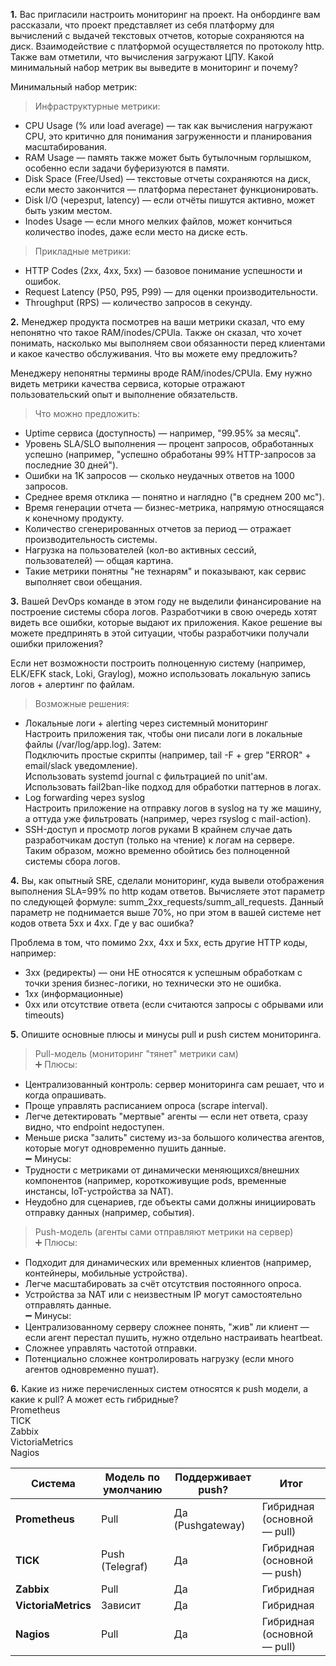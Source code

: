 **1.** Вас пригласили настроить мониторинг на проект. На онбординге вам рассказали, что проект представляет из себя платформу для вычислений с выдачей текстовых отчетов, которые сохраняются на диск. Взаимодействие с платформой осуществляется по протоколу http. Также вам отметили, что вычисления загружают ЦПУ. Какой минимальный набор метрик вы выведите в мониторинг и почему?  

Минимальный набор метрик:  
> Инфраструктурные метрики:
- CPU Usage (% или load average) — так как вычисления нагружают CPU, это критично для понимания загруженности и планирования масштабирования.  
- RAM Usage — память также может быть бутылочным горлышком, особенно если задачи буферизуются в памяти.  
- Disk Space (Free/Used) — текстовые отчеты сохраняются на диск, если место закончится — платформа перестанет функционировать.  
- Disk I/O (черезput, latency) — если отчёты пишутся активно, может быть узким местом.  
- Inodes Usage — если много мелких файлов, может кончиться количество inodes, даже если место на диске есть.  

> Прикладные метрики:  
- HTTP Codes (2xx, 4xx, 5xx) — базовое понимание успешности и ошибок.  
- Request Latency (P50, P95, P99) — для оценки производительности.  
- Throughput (RPS) — количество запросов в секунду.  

**2.** Менеджер продукта посмотрев на ваши метрики сказал, что ему непонятно что такое RAM/inodes/CPUla. Также он сказал, что хочет понимать, насколько мы выполняем свои обязанности перед клиентами и какое качество обслуживания. Что вы можете ему предложить?

Менеджеру непонятны термины вроде RAM/inodes/CPUla. Ему нужно видеть метрики качества сервиса, которые отражают пользовательский опыт и выполнение обязательств.  
> Что можно предложить:  
- Uptime сервиса (доступность) — например, "99.95% за месяц".
-  Уровень SLA/SLO выполнения — процент запросов, обработанных успешно (например, "успешно обработаны 99% HTTP-запросов за последние 30 дней").
-  Ошибки на 1K запросов — сколько неудачных ответов на 1000 запросов.
-  Среднее время отклика — понятно и наглядно ("в среднем 200 мс").
-  Время генерации отчета — бизнес-метрика, напрямую относящаяся к конечному продукту.
-  Количество сгенерированных отчетов за период — отражает производительность системы.  
-  Нагрузка на пользователей (кол-во активных сессий, пользователей) — общая картина.  
-  Такие метрики понятны "не технарям" и показывают, как сервис выполняет свои обещания.  

**3.** Вашей DevOps команде в этом году не выделили финансирование на построение системы сбора логов. Разработчики в свою очередь хотят видеть все ошибки, которые выдают их приложения. Какое решение вы можете предпринять в этой ситуации, чтобы разработчики получали ошибки приложения?

Если нет возможности построить полноценную систему (например, ELK/EFK stack, Loki, Graylog), можно использовать локальную запись логов + алертинг по файлам.  
> Возможные решения:  
-  Локальные логи + alerting через системный мониторинг  
   Настроить приложения так, чтобы они писали логи в локальные файлы (/var/log/app.log). Затем:  
   Подключить простые скрипты (например, tail -F + grep "ERROR" + email/slack уведомление).  
   Использовать systemd journal с фильтрацией по unit'ам.  
   Использовать fail2ban-like подход для обработки паттернов в логах.  
-  Log forwarding через syslog  
   Настроить приложение на отправку логов в syslog на ту же машину, а оттуда уже фильтровать (например, через rsyslog с mail-action).  
-  SSH-доступ и просмотр логов руками
   В крайнем случае дать разработчикам доступ (только на чтение) к логам на сервере.  
Таким образом, можно временно обойтись без полноценной системы сбора логов.

**4.** Вы, как опытный SRE, сделали мониторинг, куда вывели отображения выполнения SLA=99% по http кодам ответов. Вычисляете этот параметр по следующей формуле: summ_2xx_requests/summ_all_requests. Данный параметр не поднимается выше 70%, но при этом в вашей системе нет кодов ответа 5xx и 4xx. Где у вас ошибка?

Проблема в том, что помимо 2xx, 4xx и 5xx, есть другие HTTP коды, например:  
- 3xx (редиректы) — они НЕ относятся к успешным обработкам с точки зрения бизнес-логики, но технически это не ошибка.  
- 1xx (информационные)  
- 0xx или отсутствие ответа (если считаются запросы с обрывами или timeouts)  

**5.** Опишите основные плюсы и минусы pull и push систем мониторинга.  
> Pull-модель (мониторинг "тянет" метрики сам)  
➕ Плюсы:  
- Централизованный контроль: сервер мониторинга сам решает, что и когда опрашивать.  
- Проще управлять расписанием опроса (scrape interval).  
- Легче детектировать "мертвые" агенты — если нет ответа, сразу видно, что endpoint недоступен.  
- Меньше риска "залить" систему из-за большого количества агентов, которые могут одновременно пушить данные.  
➖ Минусы:  
- Трудности с метриками от динамически меняющихся/внешних компонентов (например, короткоживущие pods, временные инстансы, IoT-устройства за NAT).  
- Неудобно для сценариев, где объекты сами должны инициировать отправку данных (например, события).  

> Push-модель (агенты сами отправляют метрики на сервер)  
➕ Плюсы:
- Подходит для динамических или временных клиентов (например, контейнеры, мобильные устройства).  
- Легче масштабировать за счёт отсутствия постоянного опроса.  
- Устройства за NAT или с неизвестным IP могут самостоятельно отправлять данные.  
➖ Минусы:  
- Централизованному серверу сложнее понять, "жив" ли клиент — если агент перестал пушить, нужно отдельно настраивать heartbeat.  
- Сложнее управлять частотой отправки.  
- Потенциально сложнее контролировать нагрузку (если много агентов одновременно пушат).  

**6.** Какие из ниже перечисленных систем относятся к push модели, а какие к pull? А может есть гибридные?  
Prometheus  
TICK  
Zabbix  
VictoriaMetrics  
Nagios

| Система             | Модель по умолчанию | Поддерживает push? | Итог                        |
| ------------------- | ------------------- | ------------------ | --------------------------- |
| **Prometheus**      | Pull                | Да (Pushgateway)   | Гибридная (основной — pull) |
| **TICK**            | Push (Telegraf)     | Да                 | Гибридная (основной — push) |
| **Zabbix**          | Pull                | Да                 | Гибридная                   |
| **VictoriaMetrics** | Зависит             | Да                 | Гибридная                   |
| **Nagios**          | Pull                | Да                 | Гибридная (основной — pull) |
